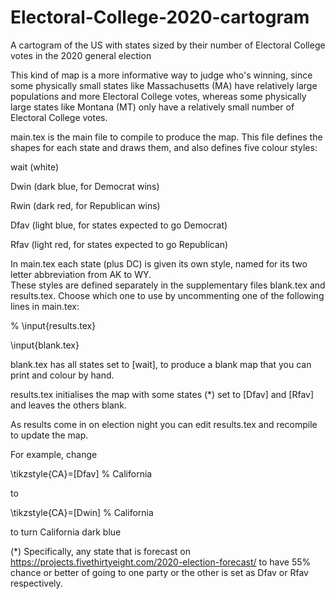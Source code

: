 # Electoral-College-2020-cartogram

A cartogram of the US with states sized by their number of Electoral College votes in the 2020 general election

This kind of map is a more informative way to judge who's winning, since some physically small states like Massachusetts (MA) have relatively large populations and more Electoral College votes, whereas some physically large states like Montana (MT) only have a relatively small number of Electoral College votes.

main.tex is the main file to compile to produce the map.  This file defines the shapes for each state and draws them, and also defines five colour styles: 

  wait (white)

  Dwin (dark blue, for Democrat wins)

  Rwin (dark red, for Republican wins)

  Dfav (light blue, for states expected to go Democrat)

  Rfav (light red, for states expected to go Republican)

In main.tex each state (plus DC) is given its own style, named for its two letter abbreviation from AK to WY.  
These styles are defined separately in the supplementary files blank.tex and results.tex.
Choose which one to use by uncommenting one of the following lines in main.tex:

% \input{results.tex}

\input{blank.tex}


blank.tex has all states set to [wait], to produce a blank map that you can print and colour by hand.

results.tex initialises the map with some states (*) set to [Dfav] and [Rfav]  and leaves the others blank.  


As results come in on election night you can edit results.tex and recompile to update the map.

For example, change

\tikzstyle{CA}=[Dfav]	% California

to

\tikzstyle{CA}=[Dwin]	% California 

to turn California dark blue



(*)  Specifically, any state that is forecast on https://projects.fivethirtyeight.com/2020-election-forecast/ to have 55% chance or better of going to one party or the other is set as Dfav or Rfav respectively.
